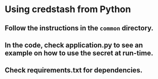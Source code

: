 # Using credstash from Python

## Follow the instructions in the `common` directory. 
## In the code, check application.py to see an example on how to use the secret at run-time.
## Check requirements.txt for dependencies.